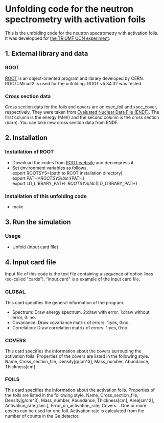 Unfolding code for the neutron spectrometry with activation foils
========

This is the unfolding code for the neutron spectrometry with activation foils. It was developped for [the TRIUMF UCN experiment](http://www.triumf.ca/ucn).

## 1. External library and data

### ROOT
[ROOT](https://root.cern.ch/) is an object-oriented program and library developed by CERN. ROOT::Minuit2 is used for the unfolding. ROOT v5.34.32 was tested.

### Cross section data
Cross section data for the foils and covers are on xsec_foil and xsec_cover, respectively.
They were taken from [Evaluated Nuclear Data File (ENDF)](http://www.nndc.bnl.gov/exfor/endf.htm).
The first column is the energy (MeV) and the second column is the cross section (barn).
You can take new cross section data from ENDF.

## 2. Installation

### Installation of ROOT
- Download the codes from [ROOT website](https://root.cern.ch/downloading-root) and decompress it.
- Set environment variables as follows.  
export ROOTSYS=(path to ROOT installation directory)  
export PATH=${ROOTSYS}/bin:${PATH}  
export LD_LIBRARY_PATH=${ROOTSYS}/lib:${LD_LIBRARY_PATH}

### Installation of this unfolding code
- make

## 3. Run the simulation

### Usage
- Unfold {input card file}

## 4. Input card file

Input file of this code is the text file containing a sequence of option lines (so-called "cards").
"input.card" is a example of the input card file.

### GLOBAL
This card specifies the general information of the program.
- Spectrum:    Draw energy spectrum. 2:draw with error, 1:draw without error, 0: no.
- Covariance:  Draw covariance matrix of errors. 1:yes, 0:no.
- Correlation: Draw correlation matrix of errors. 1:yes, 0:no.

### COVERS
This card specifies the information about the covers surrouding the activation foils.
Properties of the covers are listed in the following style.
Name, Cross_section_file, Density[g/cm^3], Mass_number, Abundance, Thickness[cm]

### FOILS
This card specifies the information about the activation foils.
Properties of the foils are listed in the following style.
Name, Cross_section_file, Density[g/cm^3], Mass_number, Abundance, Thickness[cm], Area[cm^2],  Activation_rate[/sec.],  Error_on_activation_rate, Covers...
One or more covers can be used for one foil.
Activation rate is calculated from the number of counts in the Ge detector.
